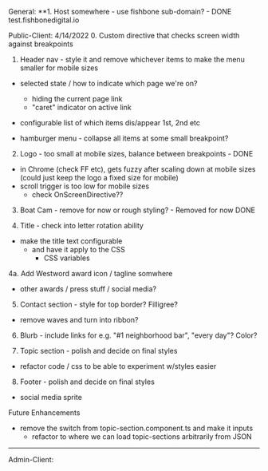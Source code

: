 General:
**1. Host somewhere - use fishbone sub-domain? - DONE test.fishbonedigital.io

Public-Client:
4/14/2022
0. Custom directive that checks screen width against breakpoints

1. Header nav - style it and remove whichever items to make the menu smaller for mobile sizes
  - selected state / how to indicate which page we're on?
    - hiding the current page link
    - "caret" indicator on active link
  - configurable list of which items dis/appear 1st, 2nd etc

  - hamburger menu - collapse all items at some small breakpoint?

2. Logo - too small at mobile sizes, balance between breakpoints - DONE
  - in Chrome (check FF etc), gets fuzzy after scaling down at mobile sizes (could just keep the logo a fixed size for mobile)
  - scroll trigger is too low for mobile sizes
    - check OnScreenDirective??

3. Boat Cam - remove for now or rough styling? - Removed for now DONE

4. Title - check into letter rotation ability
  - make the title text configurable
    - and have it apply to the CSS
      - CSS variables

4a. Add Westword award icon / tagline somwhere
  - other awards / press stuff / social media?

5. Contact section - style for top border? Filligree?
  - remove waves and turn into ribbon?

6. Blurb - include links for e.g. "#1 neighborhood bar", "every day"? Color?

7. Topic section - polish and decide on final styles
  - refactor code / css to be able to experiment w/styles easier

8. Footer - polish and decide on final styles
  - social media sprite

Future Enhancements
* remove the switch from topic-section.component.ts and make it inputs
  * refactor to where we can load topic-sections arbitrarily from JSON

--------------------------------------------
Admin-Client:
